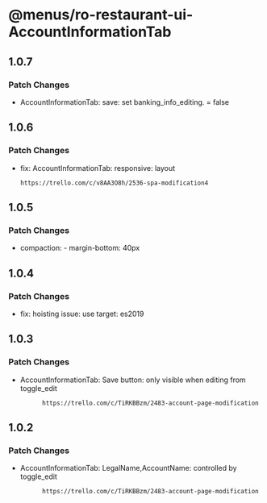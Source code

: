 # @menus/ro-restaurant-ui-AccountInformationTab

## 1.0.7

### Patch Changes

- AccountInformationTab: save: set banking_info_editing$.$ = false

## 1.0.6

### Patch Changes

- fix: AccountInformationTab: responsive: layout

      https://trello.com/c/v8AA3O8h/2536-spa-modification4

## 1.0.5

### Patch Changes

- compaction: - margin-bottom: 40px

## 1.0.4

### Patch Changes

- fix: hoisting issue: use target: es2019

## 1.0.3

### Patch Changes

- AccountInformationTab: Save button: only visible when editing from toggle_edit

      	    https://trello.com/c/TiRKBBzm/2483-account-page-modification

## 1.0.2

### Patch Changes

- AccountInformationTab: LegalName,AccountName: controlled by toggle_edit

      	    https://trello.com/c/TiRKBBzm/2483-account-page-modification

